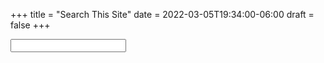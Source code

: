 +++
title = "Search This Site"
date = 2022-03-05T19:34:00-06:00
draft = false
+++

<div class="stork-wrapper">
  <input data-stork="index" class="stork-input" />
  <div data-stork="index-output" class="stork-output"></div>
</div>
<script src="https://files.stork-search.net/stork.js"></script>
<script>
  stork.register(
	"index",
	"/index.st"
  );
</script>
